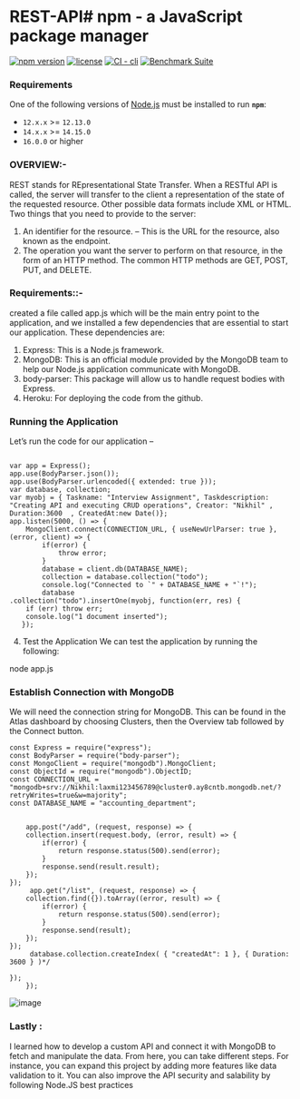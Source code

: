 # REST-API# npm - a JavaScript package manager

[![npm version](https://img.shields.io/npm/v/npm.svg)](https://npm.im/npm)
[![license](https://img.shields.io/npm/l/npm.svg)](https://npm.im/npm)
[![CI - cli](https://github.com/npm/cli/actions/workflows/ci.yml/badge.svg)](https://github.com/npm/cli/actions/workflows/ci.yml)
[![Benchmark Suite](https://github.com/npm/cli/actions/workflows/benchmark.yml/badge.svg)](https://github.com/npm/cli/actions/workflows/benchmark.yml)

### Requirements

One of the following versions of [Node.js](https://nodejs.org/en/download/) must be installed to run **`npm`**:

* `12.x.x` >= `12.13.0`
* `14.x.x` >= `14.15.0`
* `16.0.0` or higher





### OVERVIEW:-

REST stands for REpresentational State Transfer. When a RESTful API is called, the server will transfer to the client a representation of the state of the requested resource.  Other possible data formats include XML or HTML.
Two things that you need to provide to the server:
1. An identifier for the resource. – This is the URL for the resource, also known as the endpoint. 
2. The operation you want the server to perform on that resource, in the form of an HTTP method. 
    The common HTTP methods are GET, POST, PUT, and DELETE.
 ### Requirements::-
created a file called app.js which will be the main entry point to the application, and we installed a few dependencies that are essential to start our application.
These dependencies are:
1. Express: This is a Node.js framework.
2. MongoDB: This is an official module provided by the MongoDB team to help our Node.js application communicate with MongoDB.
3. body-parser: This package will allow us to handle request bodies with Express.
4. Heroku: For deploying the code from the github.


### Running  the Application
Let’s run the code for our application –
```

var app = Express();
app.use(BodyParser.json());
app.use(BodyParser.urlencoded({ extended: true }));
var database, collection;
var myobj = { Taskname: "Interview Assignment", Taskdescription: "Creating API and executing CRUD operations", Creator: "Nikhil" , Duration:3600  , CreatedAt:new Date()};
app.listen(5000, () => {
    MongoClient.connect(CONNECTION_URL, { useNewUrlParser: true }, (error, client) => {
        if(error) {
            throw error;
        }
        database = client.db(DATABASE_NAME);
        collection = database.collection("todo");
        console.log("Connected to `" + DATABASE_NAME + "`!");
        database
.collection("todo").insertOne(myobj, function(err, res) {
    if (err) throw err;
    console.log("1 document inserted");
   });
   ```
   4. Test the Application
We can test the application by running the following:

node app.js


### Establish Connection with MongoDB
We will need the connection string for MongoDB. This can be found in the Atlas dashboard by choosing Clusters, then the Overview tab followed by the Connect button.
```
const Express = require("express");
const BodyParser = require("body-parser");
const MongoClient = require("mongodb").MongoClient;
const ObjectId = require("mongodb").ObjectID;
const CONNECTION_URL = "mongodb+srv://Nikhil:laxmi123456789@cluster0.ay8cntb.mongodb.net/?retryWrites=true&w=majority";
const DATABASE_NAME = "accounting_department";
```

```

    app.post("/add", (request, response) => {
    collection.insert(request.body, (error, result) => {
        if(error) {
            return response.status(500).send(error);
        }
        response.send(result.result);
    }); 
});
     app.get("/list", (request, response) => {
    collection.find({}).toArray((error, result) => {
        if(error) {
            return response.status(500).send(error);
        }
        response.send(result);
    });
});
     database.collection.createIndex( { "createdAt": 1 }, { Duration: 3600 } )*/

});
    });
```
 ![image](https://user-images.githubusercontent.com/90020603/189313384-00723409-68c5-43e5-86b7-b0ff0f9f4a0c.png)

 ### Lastly :
  I learned how to develop a custom API and connect it with MongoDB to fetch and manipulate the data. From here, you can take different steps. For instance, you can expand this project by adding more features like data validation to it. You can also improve the API security and salability by following Node.JS best practices
